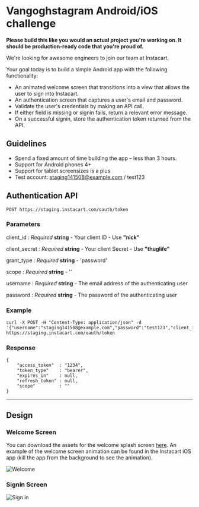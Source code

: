 # Vangoghstagram Android/iOS challenge

**Please build this like you would an actual project you're working on. It should be production-ready code that you're proud of.**

We're looking for awesome engineers to join our team at Instacart.

Your goal today is to build a simple Android app with the following functionality:

* An animated welcome screen that transitions into a view that allows the user to sign into Instacart.
* An authentication screen that captures a user's email and password.
* Validate the user's credentials by making an API call.
* If either field is missing or signin fails, return a relevant error message.
* On a successful signin, store the authentication token returned from the API.

## Guidelines

* Spend a fixed amount of time building the app – less than 3 hours.
* Support for Android phones 4+
* Support for tablet screensizes is a plus
* Test account: staging141508@example.com / test123

## Authentication API

    POST https://staging.instacart.com/oauth/token

### Parameters

client_id
: _Required_ **string** - Your client ID - Use **"nick"**

client_secret
: _Required_  **string** - Your client Secret - Use **"thuglife"**

grant_type
: _Required_  **string** - 'password'

scope
: _Required_  **string** - ''

username
: _Required_  **string** - The email address of the authenticating user

password
: _Required_  **string** - The password of the authenticating user

### Example
    
	curl -X POST -H "Content-Type: application/json" -d '{"username":"staging141508@example.com","password":"test123","client_id":"nick","client_secret":"thuglife","grant_type":"password","scope":""}' https://staging.instacart.com/oauth/token

### Response

	{
    	"access_token"	: "1234",
    	"token_type"	: "bearer",
    	"expires_in"	: null,
    	"refresh_token"	: null,
    	"scope"			: ""
	}


- - -
## Design

### Welcome Screen

You can download the assets for the welcome splash screen [here][]. An example of the welcome screen animation can be found in the Instacart iOS app (kill the app from the background to see the animation).

[here]: https://www.dropbox.com/s/qa676ca3t0rxt29/InstacartAndroidAssets.zip

![Welcome](http://cl.ly/image/0C3z3Y1j0Y3d/InstacartIntro@2x.png)

### Signin Screen

![Sign in](http://cl.ly/image/3G2L0K030B2d/InstacartSignin@2x.png)
